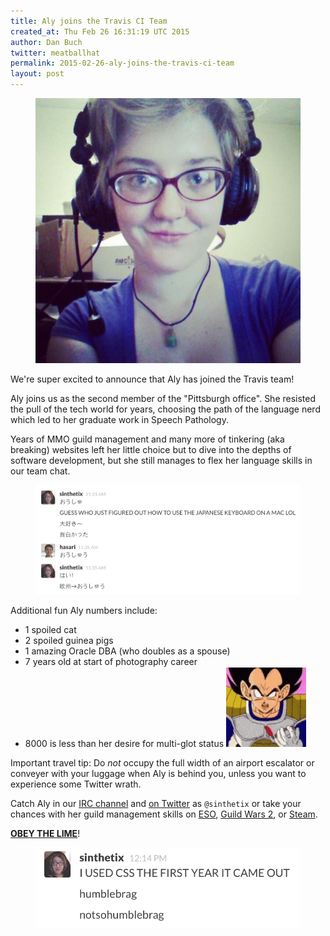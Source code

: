 ```yaml
---
title: Aly joins the Travis CI Team
created_at: Thu Feb 26 16:31:19 UTC 2015
author: Dan Buch
twitter: meatballhat
permalink: 2015-02-26-aly-joins-the-travis-ci-team
layout: post
---
```

<figure class="right small">
  <img src="/images/aly.jpg">
</figure>

We're super excited to announce that Aly has joined the Travis team!

Aly joins us as the second member of the "Pittsburgh office".  She resisted the
pull of the tech world for years, choosing the path of the language nerd which
led to her graduate work in Speech Pathology.

Years of MMO guild management and many more of tinkering (aka breaking) websites
left her little choice but to dive into the depths of software development, but
she still manages to flex her language skills in our team chat.

<figure>
  <img src="/images/aly-and-hiro-showing-off.png">
</figure>

Additional fun Aly numbers include:

* 1 spoiled cat
* 2 spoiled guinea pigs
* 1 amazing Oracle DBA (who doubles as a spouse)
* 7 years old at start of photography career
* 8000 is less than her desire for multi-glot status <img src="/images/over8000.gif">

Important travel tip: Do *not* occupy the full width of an airport escalator or
conveyer with your luggage when Aly is behind you, unless you want to experience
some Twitter wrath.

Catch Aly in our [IRC channel](irc://irc.freenode.net/travis) and [on
Twitter](https://twitter.com/sinthetix) as `@sinthetix` or take your chances
with her guild management skills on [ESO](http://www.elderscrollsonline.com/),
[Guild Wars 2](https://www.guildwars2.com), or
[Steam](http://store.steampowered.com/).

[**OBEY THE LIME**](http://obeythelime.com/)!

<figure>
  <img src="/images/aly-humblebrag.png">
</figure>
